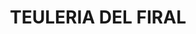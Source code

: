 ---
layout: test
title:  "TEULERIA DEL FIRAL"
coordinates:
  - group1:
        - [1.460752394323672, 42.360890809375107]
        - [1.460424444260459, 42.361887494882616]
        - [1.460965408011204, 42.361913016180971]
        - [1.461453125835653, 42.361934777450855]
        - [1.461752393483344, 42.361944879454356]
        - [1.462039430675901, 42.361951773757802]
        - [1.462150025268563, 42.36195934318053]
        - [1.462167407940698, 42.36141491055114]
        - [1.462380985673683, 42.361405604332575]
        - [1.46246450042888, 42.36134586803005]
        - [1.462558146693692, 42.361207154072623]
        - [1.462383634887619, 42.361128742692713]
        - [1.460756421582504, 42.360893906279074]
        - [1.460752394323672, 42.360890809375107]
---